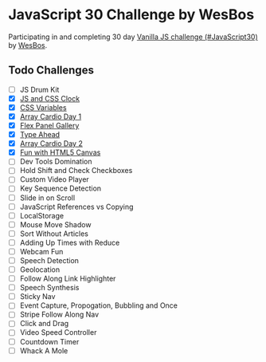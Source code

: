 # JavaScript 30 Challenge by WesBos

Participating in and completing 30 day [Vanilla JS challenge (#JavaScript30)](https://javascript30.com/) by [WesBos](https://wesbos.com/).

## Todo Challenges

- [ ] JS Drum Kit
- [x] [JS and CSS Clock](02-JS-CSS-Clock/index.html)
- [x] [CSS Variables](03-CSS-Variables/index.html)
- [x] [Array Cardio Day 1](04-Array-Cardio-1/index.html)
- [x] [Flex Panel Gallery](05-Flex-Gallery/index.html)
- [x] [Type Ahead](06-Type-Ahead/index.html)
- [x] [Array Cardio Day 2](07-Array-Cardio-2/index.html)
- [x] [Fun with HTML5 Canvas](08-HTML5-Canvas/index.html)
- [ ] Dev Tools Domination
- [ ] Hold Shift and Check Checkboxes
- [ ] Custom Video Player
- [ ] Key Sequence Detection
- [ ] Slide in on Scroll
- [ ] JavaScript References vs Copying
- [ ] LocalStorage
- [ ] Mouse Move Shadow
- [ ] Sort Without Articles
- [ ] Adding Up Times with Reduce
- [ ] Webcam Fun
- [ ] Speech Detection
- [ ] Geolocation
- [ ] Follow Along Link Highlighter
- [ ] Speech Synthesis
- [ ] Sticky Nav
- [ ] Event Capture, Propogation, Bubbling and Once
- [ ] Stripe Follow Along Nav
- [ ] Click and Drag
- [ ] Video Speed Controller
- [ ] Countdown Timer
- [ ] Whack A Mole
